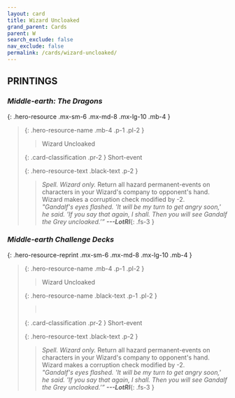 ```yaml
---
layout: card
title: Wizard Uncloaked
grand_parent: Cards
parent: W
search_exclude: false
nav_exclude: false
permalink: /cards/wizard-uncloaked/
---
```


## PRINTINGS


### _Middle-earth: The Dragons_

{: .hero-resource .mx-sm-6 .mx-md-8 .mx-lg-10 .mb-4 }
> {: .hero-resource-name .mb-4 .p-1 .pl-2 }
> > <div class="card-mp"></div>
> > <div class="card-name">Wizard Uncloaked</div>
>
> {: .card-classification .pr-2 }
> Short-event
>
> {: .hero-resource-text .black-text .p-2 }
> > _Spell._ _Wizard only._ Return all hazard permanent-events on characters in your Wizard's company to opponent's hand. Wizard makes a corruption check modified by -2. <br>_"Gandalf's eyes flashed. 'It will be my turn to get angry soon,' he said. 'If you say that again, I shall. Then you will see Gandalf the Grey uncloaked.’”_ ***---&#65279;LotRI***{: .fs-3 } 
> 

### _Middle-earth Challenge Decks_

{: .hero-resource-reprint .mx-sm-6 .mx-md-8 .mx-lg-10 .mb-4 }
> {: .hero-resource-name .mb-4 .p-1 .pl-2 }
> > <div class="card-mp"></div>
> > <div class="card-name">Wizard Uncloaked</div>
>
> {: .hero-resource-name .black-text .p-1 .pl-2 }
> > &nbsp;
>
> {: .card-classification .pr-2 }
> Short-event
>
> {: .hero-resource-text .black-text .p-2 }
> > _Spell._ _Wizard only._ Return all hazard permanent-events on characters in your Wizard's company to opponent's hand. Wizard makes a corruption check modified by -2. <br>_"Gandalf's eyes flashed. 'It will be my turn to get angry soon,' he said. 'If you say that again, I shall. Then you will see Gandalf the Grey uncloaked.’”_ ***---&#65279;LotRI***{: .fs-3 } 
> 
